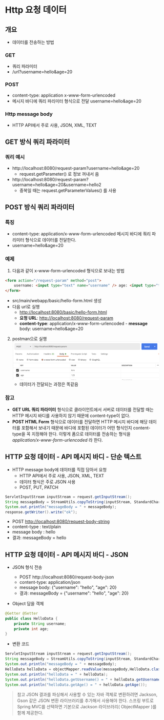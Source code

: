 # Http 요청 데이터

## 개요

- 데이터를 전송하는 방법

### GET

- 쿼리 파라미터
- /url?username=hello&age=20

### POST

- content-type: application x-www-form-urlencoded
- 메시지 바디에 쿼리 파리미터 형식으로 전달 username=hello&age=20

### Http message body

- HTTP API에서 주로 사용, JSON, XML, TEXT

## GET 방식 쿼리 파라미터

### 쿼리 예시

- http://localhost:8080/request-param?username=hello&age=20
  - request.getParameter() 로 정보 꺼내서 씀
- http://localhost:8080/request-param?username=hello&age=20&username=hello2
  - 중복일 때는 request.getParameterValues() 를 사용

## POST 방식 쿼리 파라미터

### 특징

- content-type: application/x-www-form-urlencoded
메시지 바디에 쿼리 파리미터 형식으로 데이터를 전달한다. 
- username=hello&age=20

### 예제

1. 다음과 같이 x-www-form-urlencoded 형식으로 보내는 방법

```html
<form action="/request-param" method="post">
    username: <input type="text" name="username" /> age: <input type="text" name="age" /> <button type="submit">전송</button>
</form>
```

- src/main/webapp/basic/hello-form.html 생성
- 다음 url로 실행
  - <http://localhost:8080/basic/hello-form.html>
  - **요청 URL**: <http://localhost:8080/request-param>
  - **content-type**: application/x-www-form-urlencoded - **message** body: username=hello&age=20

2. postman으로 실행
![img](./img/postman1.png)
   - 데이터가 전달되는 과정은 똑같음

### 참고

- **GET URL 쿼리 파라미터** 형식으로 클라이언트에서 서버로 데이터를 전달할 때는 HTTP 메시지 바디를 사용하지 않기 때문에 content-type이 없다.
- **POST HTML Form** 형식으로 데이터를 전달하면 HTTP 메시지 바디에 해당 데이터를 포함해서 보내기 때문에 바디에 포함된 데이터가 어떤 형식인지 content-type을 꼭 지정해야 한다. 이렇게 폼으로 데이터를 전송하는 형식을 *application/x-www-form-urlencoded* 라 한다.

## HTTP 요청 데이터 - API 메시지 바디 - 단순 텍스트

- HTTP message body에 데이터를 직접 담아서 요청
  - HTTP API에서 주로 사용, JSON, XML, TEXT
  - 데이터 형식은 주로 JSON 사용
  - POST, PUT, PATCH

```java
ServletInputStream inputStream = request.getInputStream();
String messageBody = StreamUtils.copyToString(inputStream, StandardCharsets.UTF_8);
System.out.println("messageBody = " + messageBody);
response.getWriter().write("ok");
```

- POST <http://localhost:8080/request-body-string>
- content-type : text/plain
- message body : hello
- 결과: messageBody = hello

## HTTP 요청 데이터 - API 메시지 바디 - JSON

- JSON 형식 전송
  - POST http://localhost:8080/request-body-json 
  - content-type: application/json
  - message body: {"username": "hello", "age": 20} 
  - 결과: messageBody = {"username": "hello", "age": 20}

- Object 담을 객체

```java
@Getter @Setter
public class HelloData {
    private String username;
    private int age;
}
```

- 변환 코드
  
```java
ServletInputStream inputStream = request.getInputStream();
String messageBody = StreamUtils.copyToString(inputStream, StandardCharsets.UTF_8);
System.out.println("messageBody = " + messageBody);
HelloData helloData = objectMapper.readValue(messageBody,HelloData.class);
System.out.println("helloData = " + helloData);
System.out.println("helloData.getUsername() = " + helloData.getUsername());
System.out.println("helloData.getAge() = " + helloData.getAge());
```


> 참고
> JSON 결과를 파싱해서 사용할 수 있는 자바 객체로 변환하려면 Jackson, Gson 같은 JSON 변환 라이브러리를 추가해서 사용해야 한다. 스프링 부트로 Spring MVC를 선택하면 기본으로 Jackson 라이브러리( ObjectMapper )를 함께 제공한다.

